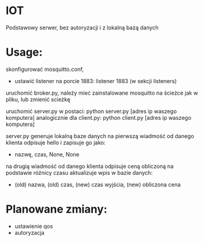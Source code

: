 # IOT

Podstawowy serwer, bez autoryzacji i z lokalną bazą danych


# Usage:

skonfigurować mosquitto.conf, 
- ustawić listener na porcie 1883: listener 1883 (w sekcji listeners)

uruchomić broker.py, należy mieć zainstalowane mosquitto na ścieżce jak w pliku, lub zmienić scieżkę

uruchomić server.py w postaci: python server.py [adres ip waszego komputera]
analogicznie dla client.py: python client.py [adres ip waszego komputera]

server.py generuje lokalną baze danych
na pierwszą wiadmość od danego klienta odpisuje hello i zapisuje go jako:
- nazwę, czas, None, None

na drugią wiadmość od danego klienta odpisuje ceną obliczoną na podstawie różnicy czasu aktualizuje wpis w bazie danych:
- (old) nazwa, (old) czas, (new) czas wyjścia, (new) obliczona cena


# Planowane zmiany:
- ustawienie qos
- autoryzacja


